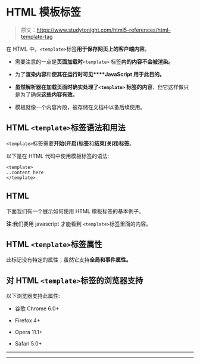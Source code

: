 # HTML 模板标签

> 原文：<https://www.studytonight.com/html5-references/html-template-tag>

在 HTML 中，`<template>`标签**用于保存网页上的客户端内容**。

*   需要注意的一点是**页面加载时**`<template>` 标签**内的内容不会被渲染。**

*   为了**渲染内容**和**使其在运行时可见****JavaScript 用于此目的。**

*   **虽然解析器在加载页面时确实处理了`<template>` 标签的内容**，但它这样做只是为了确保**这些内容有效。**

*   模板就像一个内容片段，被存储在文档中以备后续使用。

## HTML `<template>`标签语法和用法

`<template>`标签需要**开始(开启)标签**和**结束(关闭)标签**。

以下是在 HTML 代码中使用模板标签的语法:

```
<template>
..content here
</template>
```

## HTML<template></template>

下面我们有一个展示如何使用 HTML 模板标签的基本例子。

**注**:我们要用 javascript 才能看到 `<template>`标签里面的内容。

## HTML `<template>`标签属性

此标记没有特定的属性；虽然它支持**全局和事件属性。**

## 对 HTML `<template>`标签的浏览器支持

以下浏览器支持此属性:

*   谷歌 Chrome 6.0+

*   Firefox 4+

*   Opera 11.1+

*   Safari 5.0+

* * *

* * *